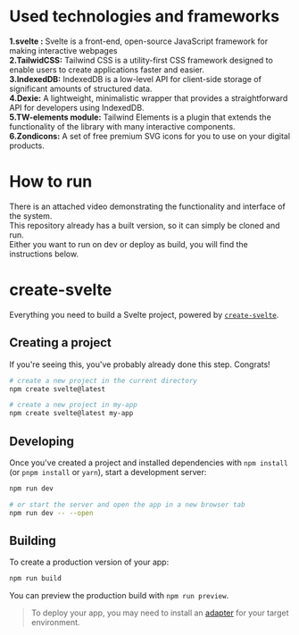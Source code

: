 # Used technologies and frameworks
**1.svelte :** Svelte is a front-end, open-source JavaScript framework for making interactive webpages  
**2.TailwidCSS:** Tailwind CSS is a utility-first CSS framework designed to enable users to create applications faster and easier.  
**3.IndexedDB:** IndexedDB is a low-level API for client-side storage of significant amounts of structured data.  
**4.Dexie:** A lightweight, minimalistic wrapper that provides a straightforward API for developers using IndexedDB.  
**5.TW-elements module:** Tailwind Elements is a plugin that extends the functionality of the library with many interactive components.  
**6.Zondicons:** A set of free premium SVG icons for you to use on your digital products.  

# How to run
There is an attached video demonstrating the functionality and interface of the system.  
This repository already has a built version, so it can simply be cloned and run.  
Either you want to run on dev or deploy as build, you will find the instructions below.  

# create-svelte

Everything you need to build a Svelte project, powered by [`create-svelte`](https://github.com/sveltejs/kit/tree/master/packages/create-svelte).

## Creating a project

If you're seeing this, you've probably already done this step. Congrats!

```bash
# create a new project in the current directory
npm create svelte@latest

# create a new project in my-app
npm create svelte@latest my-app
```

## Developing

Once you've created a project and installed dependencies with `npm install` (or `pnpm install` or `yarn`), start a development server:

```bash
npm run dev

# or start the server and open the app in a new browser tab
npm run dev -- --open
```

## Building

To create a production version of your app:

```bash
npm run build
```

You can preview the production build with `npm run preview`.

> To deploy your app, you may need to install an [adapter](https://kit.svelte.dev/docs/adapters) for your target environment.
